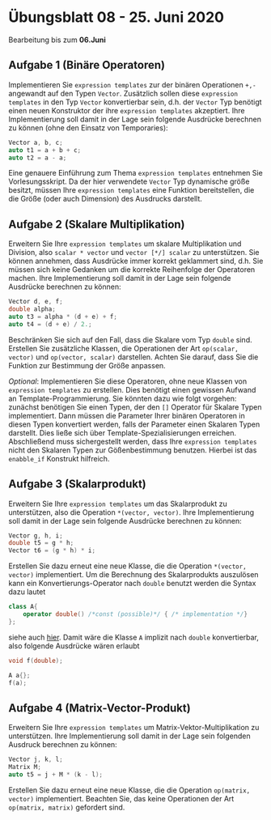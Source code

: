 # Übungsblatt 08 - 25. Juni 2020
Bearbeitung bis zum **06.Juni**

## Aufgabe 1 (Binäre Operatoren)
Implementieren Sie `expression templates` zur der binären Operationen `+,-` angewandt auf den Typen `Vector`. Zusätzlich
sollen diese `expression templates` in den Typ `Vector` konvertierbar sein, d.h. der `Vector` Typ benötigt einen 
neuen Konstruktor der ihre `expression templates` akzeptiert. Ihre Implementierung soll damit in der Lage sein folgende 
Ausdrücke berechnen zu können (ohne den Einsatz von Temporaries):
```c++
Vector a, b, c;
auto t1 = a + b + c;
auto t2 = a - a;
```
Eine genauere Einführung zum Thema `expression templates` entnehmen Sie Vorlesungsskript. Da der hier verwendete
`Vector` Typ dynamische größe besitzt, müssen Ihre `expression templates` eine Funktion bereitstellen, die die Größe 
(oder auch Dimension) des Ausdrucks darstellt.

## Aufgabe 2 (Skalare Multiplikation)
Erweitern Sie Ihre `expression templates` um skalare Multiplikation und Division, also `scalar * vector` und 
`vector [*/] scalar` zu unterstützen. Sie können annehmen, dass Ausdrücke immer korrekt geklammert sind, d.h. Sie
müssen sich keine Gedanken um die korrekte Reihenfolge der Operatoren machen. Ihre Implementierung soll damit in der
Lage sein folgende Ausdrücke berechnen zu können:
```c++
Vector d, e, f;
double alpha;
auto t3 = alpha * (d + e) + f;
auto t4 = (d + e) / 2.;
```
 Beschränken Sie sich auf den Fall, dass die Skalare vom Typ `double` sind. Erstellen Sie zusätzliche Klassen, die
 Operationen der Art `op(scalar, vector)` und `op(vector, scalar)` darstellen. Achten Sie darauf, dass Sie die 
 Funktion zur Bestimmung der Größe anpassen.
 
 *Optional*: Implementieren Sie diese Operatoren, ohne neue Klassen von `expression templates` zu erstellen. Dies 
 benötigt einen gewissen Aufwand an Template-Programmierung. Sie könnten dazu wie folgt vorgehen: zunächst benötigen Sie
 einen Typen, der den `[]` Operator für Skalare Typen implementiert. Dann müssen die Parameter Ihrer binären Operatoren
 in diesen Typen konvertiert werden, falls der Parameter einen Skalaren Typen darstellt. Dies ließe sich über 
 Template-Spezialisierungen erreichen. Abschließend muss sichergestellt werden, dass Ihre `expression templates` nicht
 den Skalaren Typen zur Gößenbestimmung benutzen. Hierbei ist das `enabble_if` Konstrukt hilfreich.

## Aufgabe 3 (Skalarprodukt)
Erweitern Sie Ihre `expression templates` um das Skalarprodukt zu unterstützen, also die Operation `*(vector, vector)`.
Ihre Implementierung soll damit in der Lage sein folgende Ausdrücke berechnen zu können:
```c++
Vector g, h, i;
double t5 = g * h;
Vector t6 = (g * h) * i;
```
Erstellen Sie dazu erneut eine neue Klasse, die die Operation `*(vector, vector)` implementiert. Um die Berechnung 
des Skalarprodukts auszulösen kann ein Konvertierungs-Operator nach `double` benutzt werden die Syntax dazu lautet
```c++
class A{
    operator double() /*const (possible)*/ { /* implementation */}
};
```
siehe auch [hier](https://en.cppreference.com/w/cpp/language/cast_operator). Damit wäre die Klasse `A` implizit nach 
`double` konvertierbar, also folgende Ausdrücke wären erlaubt
```c++
void f(double);

A a{};
f(a);
```

## Aufgabe 4 (Matrix-Vector-Produkt)
Erweitern Sie Ihre `expression templates` um Matrix-Vektor-Multiplikation zu unterstützen. Ihre Implementierung soll
damit in der Lage sein folgenden Ausdruck berechnen zu können:
```c++
Vector j, k, l;
Matrix M;
auto t5 = j + M * (k - l);
```
Erstellen Sie dazu erneut eine neue Klasse, die die Operation `op(matrix, vector)` implementiert. Beachten Sie, das
keine Operationen der Art `op(matrix, matrix)` gefordert sind.

